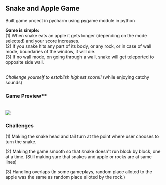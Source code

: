 ## Snake and Apple Game
Built game project in pycharm using pygame module in python

**Game is simple:**<br />
(1) When snake eats an apple it gets longer (depending on the mode selected) and your score increases. <br />
(2) If you snake hits any part of its body, or any rock, or in case of wall mode, boundaries of the window, it will die.<br />
(3) If no wall mode, on going through a wall, snake will get teleported to opposite side wall.<br /><br />

*Challenge yourself to establish highest score!!* (while enjoying catchy sounds)

### Game Preview**<br /><br />
![](game_preview.gif)

### Challenges

(1) Making the snake head and tail turn at the point where user chooses to turn the snake.

(2) Making the game smooth so that snake doesn't run block by block, one at a time. (Still making sure that snakes and apple or rocks are at same lines)

(3) Handling overlaps (In some gameplays, random place alloted to the apple was the same as random place alloted by the rock.)
